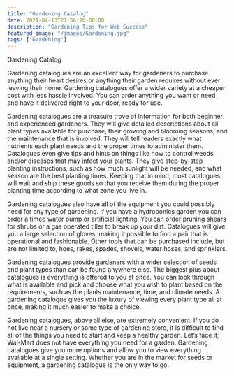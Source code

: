```yaml
---
title: "Gardening Catalog"
date: 2021-04-13T21:56:20-08:00
description: "Gardening Tips for Web Success"
featured_image: "/images/Gardening.jpg"
tags: ["Gardening"]
---
```


Gardening Catalog

Gardening catalogues are an excellent way for gardeners to purchase anything their heart desires or anything their garden requires without ever leaving their home.  Gardening catalogues offer a wider variety at a cheaper cost with less hassle involved.  You can order anything you want or need and have it delivered right to your door, ready for use.

Gardening catalogues are a treasure trove of information for both beginner and experienced gardeners.  They will give detailed descriptions about all plant types available for purchase, their growing and blooming seasons, and the maintenance that is involved.  They will tell readers exactly what nutrients each plant needs and the proper times to administer them.  Catalogues even give tips and hints on things like how to control weeds and/or diseases that may infect your plants.  They give step-by-step planting instructions, such as how much sunlight will be needed, and what season are the best planting times.  Keeping that in mind, most catalogues will wait and ship these goods so that you receive them during the proper planting time according to what zone you live in.

Gardening catalogues also have all of the equipment you could possibly need for any type of gardening.  If you have a hydroponics garden you can order a timed water pump or artificial lighting.  You can order pruning shears for shrubs or a gas operated tiller to break up your dirt.  Catalogues will give you a large selection of gloves, making it possible to find a pair that is operational and fashionable.  Other tools that can be purchased include, but are not limited to, hoes, rakes, spades, shovels, water hoses, and sprinklers.

Gardening catalogues provide gardeners with a wider selection of seeds and plant types than can be found anywhere else.  The biggest plus about catalogues is everything is offered to you at once.  You can look through what is available and pick and choose what you wish to plant based on the requirements, such as the plants maintenance, time, and climate needs.  A gardening catalogue gives you the luxury of viewing every plant type all at once, making it much easier to make a choice.
      
Gardening catalogues, above all else, are extremely convenient.  If you do not live near a nursery or some type of gardening store, it is difficult to find all of the things you need to start and keep a healthy garden.  Let’s face it; Wal-Mart does not have everything you need for a garden.  Gardening catalogues give you more options and allow you to view everything available at a single setting.  Whether you are in the market for seeds or equipment, a gardening catalogue is the only way to go.

